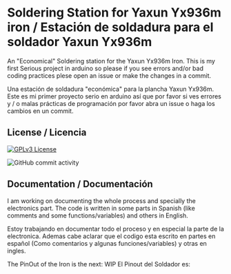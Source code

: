 # Soldering Station for Yaxun Yx936m iron / Estación de soldadura para el soldador Yaxun Yx936m

An "Economical" Soldering station for the Yaxun Yx936m Iron.
This is my first Serious project in arduino so please if you see errors and/or bad coding practices plese open an issue or make the changes in a commit.

Una estación de soldadura "económica" para la plancha Yaxun Yx936m.
Este es mi primer proyecto serio en arduino así que por favor si ves errores y / o malas prácticas de programación por favor abra un issue o haga los cambios en un commit.




## License / Licencia




[![GPLv3 License](https://img.shields.io/badge/License-GPL%20v3-yellow.svg)](https://opensource.org/licenses/)

![GitHub commit activity](https://img.shields.io/github/commit-activity/t/Voligoma/Soldering-station-for-Yaxun-Yx936m)





## Documentation / Documentación

I am working on documenting the whole process and specially the electronics part. The code is written in some parts in Spanish (like comments and some functions/variables) and others in English.

Estoy trabajando en documentar todo el proceso y en especial la parte de la electronica. Ademas cabe aclarar que el codigo esta escrito en partes en español (Como comentarios y algunas funciones/variables) y otras en ingles.

The PinOut of the Iron is the next:
WIP
El Pinout del Soldador es:



